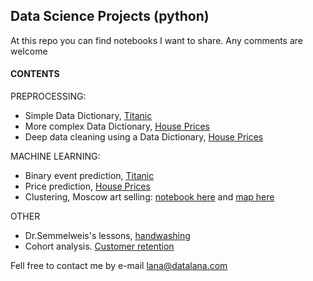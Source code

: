 ## Data Science Projects (python) 
At this repo you can find notebooks I want to share.
Any comments are welcome

#### CONTENTS

PREPROCESSING:
- Simple Data Dictionary, [Titanic](https://github.com/datalanas/Jupyter_notebooks_to_share/blob/master/DDict_Titanic.ipynb)
- More complex Data Dictionary, [House Prices](https://github.com/datalanas/Jupyter_notebooks_to_share/blob/master/DDict_HPrices.ipynb)
- Deep data cleaning using a Data Dictionary, [House Prices](https://github.com/datalanas/Jupyter_notebooks_to_share/blob/master/Cleaning_HPrice.ipynb)

MACHINE LEARNING:
- Binary event prediction, [Titanic](https://github.com/datalanas/Jupyter_notebooks_to_share/blob/master/Prediction_Titanic.ipynb)
- Price prediction, [House Prices](https://github.com/datalanas/Jupyter_notebooks_to_share/blob/master/Price_Prediction.ipynb)
- Clustering, Moscow art selling: [notebook here](https://github.com/datalanas/Jupyter_notebooks_to_share/blob/master/Moscow%20clustering%20to%20sell%20an%20art.ipynb) and [map here](https://datalana.com/wp-content/uploads/2019/11/map_moscow_cafe.html)

OTHER
- Dr.Semmelweis's lessons, [handwashing](https://github.com/datalanas/Jupyter_notebooks_to_share/blob/master/Handwashing.ipynb)
- Cohort analysis. [Customer retention](https://github.com/datalanas/Jupyter_notebooks_to_share/blob/master/Customer_retention.ipynb)

Fell free to contact me by  e-mail lana@datalana.com
